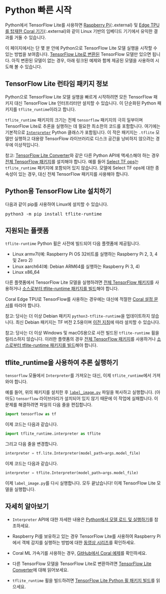 # Python 빠른 시작

Python에서 TensorFlow Lite를 사용하면 [Raspberry Pi](https://www.raspberrypi.org/){:.external} 및 [Edge TPU를 탑재한 Coral 기기](https://coral.withgoogle.com/){:.external}와 같이 Linux 기반의 임베디드 기기에서 유익한 결과를 거둘 수 있습니다.

이 페이지에서는 단 몇 분 안에 Python으로 TensorFlow Lite 모델 실행을 시작할 수 있는 방법을 보여줍니다. [TensorFlow Lite로 변환된](../convert/) TensorFlow 모델만 있으면 됩니다. 아직 변환된 모델이 없는 경우, 아래 링크된 예제와 함께 제공된 모델을 사용하여 시도해 볼 수 있습니다.

## TensorFlow Lite 런타임 패키지 정보

Python으로 TensorFlow Lite 모델 실행을 빠르게 시작하려면 모든 TensorFlow 패키지 대신 TensorFlow Lite 인터프리터만 설치할 수 있습니다. 이 단순화된 Python 패키지를 `tflite_runtime`이라고 합니다.

`tflite_runtime` 패키지의 크기는 전체 `tensorflow` 패키지의 극히 일부이며 TensorFlow Lite로 추론을 실행하는 데 필요한 최소한의 코드를 포함합니다. 여기에는 기본적으로 [`Interpreter`](https://www.tensorflow.org/api_docs/python/tf/lite/Interpreter) Python 클래스가 포함됩니다. 이 작은 패키지는 <code>.tflite</code> 모델만 실행하고 대용량 TensorFlow 라이브러리로 디스크 공간을 낭비하지 않으려는 경우에 이상적입니다.

참고: [TensorFlow Lite Converter](../convert/)와 같은 다른 Python API에 액세스해야 하는 경우 [전체 TensorFlow 패키지](https://www.tensorflow.org/install/)를 설치해야 합니다. 예를 들어 [Select TF ops](https://www.tensorflow.org/lite/guide/ops_select)는 `tflite_runtime` 패키지에 포함되어 있지 않습니다. 모델에 Select TF ops에 대한 종속성이 있는 경우, 대신 전체 TensorFlow 패키지를 사용해야 합니다.

## Python용 TensorFlow Lite 설치하기

다음과 같이 pip를 사용하여 Linux에 설치할 수 있습니다.

<pre class="devsite-terminal devsite-click-to-copy">python3 -m pip install tflite-runtime
</pre>

## 지원되는 플랫폼

`tflite-runtime` Python 휠은 사전에 빌드되어 다음 플랫폼에 제공됩니다.

- Linux armv7l(예: Raspberry Pi OS 32비트를 실행하는 Raspberry Pi 2, 3, 4 및 Zero 2)
- Linux aarch64(예: Debian ARM64를 실행하는 Raspberry Pi 3, 4)
- Linux x86_64

다른 플랫폼에서 TensorFlow Lite 모델을 실행하려면 [전체 TensorFlow 패키지](https://www.tensorflow.org/install/)를 사용하거나 [소스로부터 tflite-runtime 패키지를 빌드](build_cmake_pip.md)해야 합니다.

Coral Edge TPU로 TensorFlow를 사용하는 경우에는 대신에 적절한 [Coral 설정 문서](https://coral.ai/docs/setup)를 따라야 합니다.

참고: 당사는 더 이상 Debian 패키지 `python3-tflite-runtime`을 업데이트하지 않습니다. 최신 Debian 패키지는 TF 버전 2.5용이며 [이전 지침](https://github.com/tensorflow/tensorflow/blob/v2.5.0/tensorflow/lite/g3doc/guide/python.md#install-tensorflow-lite-for-python)에 따라 설치할 수 있습니다.

참고: 당사는 더 이상 Windows 및 macOS용으로 사전 빌드된 `tflite-runtime` 휠을 릴리스하지 않습니다. 이러한 플랫폼의 경우 [전체 TensorFlow 패키지](https://www.tensorflow.org/install/)를 사용하거나 [소스로부터 tflite-runtime 패키지를 빌드](build_cmake_pip.md)해야 합니다.

## tflite_runtime을 사용하여 추론 실행하기

`tensorflow` 모듈에서 `Interpreter`를 가져오는 대신, 이제 `tflite_runtime`에서 가져와야 합니다.

예를 들어, 위의 패키지를 설치한 후 [`label_image.py`](https://github.com/tensorflow/tensorflow/tree/master/tensorflow/lite/examples/python/) 파일을 복사하고 실행합니다. (아마도) `tensorflow` 라이브러리가 설치되어 있지 않기 때문에 이 작업에 실패합니다. 이 문제를 해결하려면 파일의 다음 줄을 편집합니다.

```python
import tensorflow as tf
```

이제 코드는 다음과 같습니다.

```python
import tflite_runtime.interpreter as tflite
```

그리고 다음 줄을 변경합니다.

```python
interpreter = tf.lite.Interpreter(model_path=args.model_file)
```

이제 코드는 다음과 같습니다.

```python
interpreter = tflite.Interpreter(model_path=args.model_file)
```

이제 `label_image.py`를 다시 실행합니다. 모두 끝났습니다! 이제 TensorFlow Lite 모델을 실행합니다.

## 자세히 알아보기

- `Interpreter` API에 대한 자세한 내용은 [Python에서 모델 로드 및 실행하기](inference.md#load-and-run-a-model-in-python)를 참조하세요.

- Raspberry Pi를 보유하고 있는 경우 TensorFlow Lite를 사용하여 Raspberry Pi에서 객체 감지를 실행하는 방법에 대한 [동영상 시리즈](https://www.youtube.com/watch?v=mNjXEybFn98&list=PLQY2H8rRoyvz_anznBg6y3VhuSMcpN9oe)를 확인하세요.

- Coral ML 가속기를 사용하는 경우, [GitHub에서 Coral 예제](https://github.com/google-coral/tflite/tree/master/python/examples)를 확인하세요.

- 다른 TensorFlow 모델을 TensorFlow Lite로 변환하려면 [TensorFlow Lite Converter](../convert/)에 대해 읽어보세요.

- `tflite_runtime` 휠을 빌드하려면 [TensorFlow Lite Python 휠 패키지 빌드](build_cmake_pip.md)를 읽으세요.
